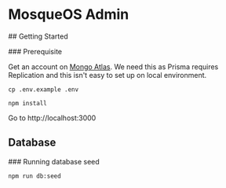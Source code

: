 # MosqueOS Admin

## Getting Started

### Prerequisite

Get an account on [Mongo Atlas](https://www.mongodb.com/cloud/atlas/register). We need this as Prisma requires Replication and this isn't easy to set up on local environment.

```
cp .env.example .env
```

```
npm install
```

Go to http://localhost:3000

## Database

### Running database seed

```
npm run db:seed
```
